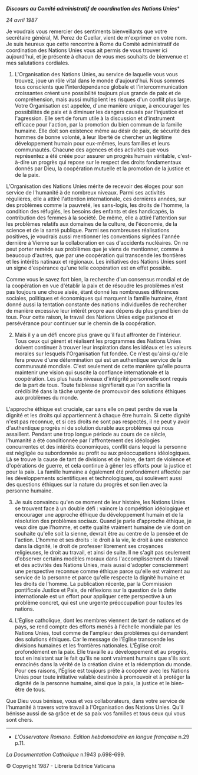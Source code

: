 ***Discours au Comité administratif de coordination des Nations Unies****

*24* *avril 1987*

Je voudrais vous remercier des sentiments bienveillants que votre secrétaire général, M. Perez de Cuellar, vient de m'exprimer en votre nom. Je suis heureux que cette rencontre à Rome du Comité administratif de coordination des Nations Unies vous ait permis de vous trouver ici aujourd'hui, et je présente à chacun de vous mes souhaits de bienvenue et mes salutations cordiales.

1. L'Organisation des Nations Unies, au service de laquelle vous vous trouvez, joue un rôle vital dans le monde d'aujourd'hui. Nous sommes tous conscients que l'interdépendance globale et l'intercommunication croissantes créent une possibilité toujours plus grande de paix et de compréhension, mais aussi multiplient les risques d'un conflit plus large. Votre Organisation est appelée, d'une manière unique, à encourager les possibilités de paix et à diminuer les dangers causés par l'injustice et l'agression. Elle sert de forum utile à la discussion et d'instrument efficace pour l'action, par la promotion du bien commun de la famille humaine. Elle doit son existence même au désir de paix, de sécurité des hommes de bonne volonté, à leur liberté de chercher un légitime développement humain pour eux-mêmes, leurs familles et leurs communautés. Chacune des agences et des activités que vous représentez a été créée pour assurer un progrès humain véritable, c'est-à-dire un progrès qui repose sur le respect des droits fondamentaux donnés par Dieu, la coopération mutuelle et la promotion de la justice et de la paix.

L'Organisation des Nations Unies mérite de recevoir des éloges pour son service de l'humanité à de nombreux niveaux. Parmi ses activités régulières, elle a attiré l'attention internationale, ces dernières années, sur des problèmes comme la pauvreté, les sans-logis, les droits de l'homme, la condition des réfugiés, les besoins des enfants et des handicapés, la contribution des femmes à la société. De même, elle a attiré l'attention sur les problèmes relatifs aux domaines de la culture, de l'économie, de la science et de la santé publique. Parmi ses nombreuses réalisations positives, je voudrais aussi mentionner les conventions signées l'année dernière à Vienne sur la collaboration en cas d'accidents nucléaires. On ne peut porter remède aux problèmes que je viens de mentionner, comme à beaucoup d'autres, que par une coopération qui transcende les frontières et les intérêts natinaux et régionaux. Les initiatives des Nations Unies sont un signe d'espérance qu'une telle coopération est en effet possible.

Comme vous le savez fort bien, la recherche d'un consensus mondial et de la coopération en vue d'établir la paix et de résoudre les problèmes n'est pas toujours une chose aisée, étant donné les nombreuses différences sociales, politiques et économiques qui marquent la famille humaine, étant donné aussi la tentation constante des nations individuelles de rechercher de manière excessive leur intérêt propre aux dépens du plus grand bien de tous. Pour cette raison, le travail des Nations Unies exige patience et persévérance pour continuer sur le chemin de la coopération.

2. Mais il y a un défi encore plus grave qu'il faut affronter de l'intérieur. Tous ceux qui gèrent et réalisent les programmes des Nations Unies doivent continuer à trouver leur inspiration dans les idéaux et les valeurs morales sur lesquels l'Organisation fut fondée. Ce n'est qu'ainsi qu'elle fera preuve d'une détermination qui est un authentique service de la communauté mondiale. C'est seulement de cette manière qu'elle pourra maintenir une vision qui suscite la confiance internationale et la coopération. Les plus hauts niveaux d'intégrité personnelle sont requis de la part de tous. Toute faiblesse signifierait que l'on sacrifie la crédibilité dans la tâche urgente de promouvoir des solutions éthiques aux problèmes du monde.

L'approche éthique est cruciale, car sans elle on peut perdre de vue la dignité et les droits qui appartiennent à chaque être humain. Si cette dignité n'est pas reconnue, et si ces droits ne sont pas respectés, il ne peut y avoir d'authentique progrès ni de solution durable aux problèmes qui nous assaillent. Pendant une trop longue période au cours de ce siècle, l'humanité a été conditionnée par l'affrontement des idéologies concurrentes et des intérêts économiques, conflit dans lequel la personne est négligée ou subordonnée au profit ou aux préoccupations idéologiques. Là se trouve la cause de tant de divisions et de haine, de tant de violence et d'opérations de guerre, et cela continue à gêner les efforts pour la justice et pour la paix. La famille humaine a également été profondément affectée par les développements scientifiques et technologiques, qui soulèvent aussi des questions éthiques sur la nature du progrès et son lien avec la personne humaine.

3. Je suis convaincu qu'en ce moment de leur histoire, les Nations Unies se trouvent face à un double défi : vaincre la compétition idéologique et encourager une approche éthique du développement humain et de la résolution des problèmes sociaux. Quand je parle d'approche éthique, je veux dire que l'homme, et cette qualité vraiment humaine de vie dont on souhaite qu'elle soit la sienne, devrait être au centre de la pensée et de l'action. L'homme et ses droits : le droit à la vie, le droit à une existence dans la dignité, le droit de professer librement ses croyances religieuses, le droit au travail, et ainsi de suite. Il ne s'agit pas seulement d'observer certains modèles moraux dans l'accomplissement du travail et des activités des Nations Unies, mais aussi d'adopter consciemment une perspective reconnue comme éthique parce qu'elle est vraiment au service de la personne et parce qu'elle respecte la dignité humaine et les droits de l'homme. La publication récente, par la Commission pontificale Justice et Paix, de réflexions sur la question de la dette internationale est un effort pour appliquer cette perspective à un problème concret, qui est une urgente préoccupation pour toutes les nations.

4. L'Église catholique, dont les membres viennent de tant de nations et de pays, se rend compte des efforts menés à l'échelle mondiale par les Nations Unies, tout comme de l'ampleur des problèmes qui demandent des solutions éthiques. Car le message de l'Église transcende les divisions humaines et les frontières nationales. L'Église croit profondément en la paix. Elle travaille au développement et au progrès, tout en insistant sur le fait qu'ils ne sont vraiment humains que s'ils sont enracinés dans la vérité de la création divine et la rédemption du monde. Pour ces raisons, l'Église est toujours prête à coopérer avec les Nations Unies pour toute initiative valable destinée à promouvoir et à protéger la dignité de la personne humaine, ainsi que la paix, la justice et le bien-être de tous.

Que Dieu vous bénisse, vous et vos collaborateurs, dans votre service de l'humanité à travers votre travail à l'Organisation des Nations Unies. Qu'il bénisse aussi de sa grâce et de sa paix vos familles et tous ceux qui vous sont chers.

* * *

* *L'Osservatore Romano. Edition hebdomadaire en langue française* n.29 p.11.

*La Documentation Catholique* n.1943 p.698-699.

© Copyright 1987 - Libreria Editrice Vaticana